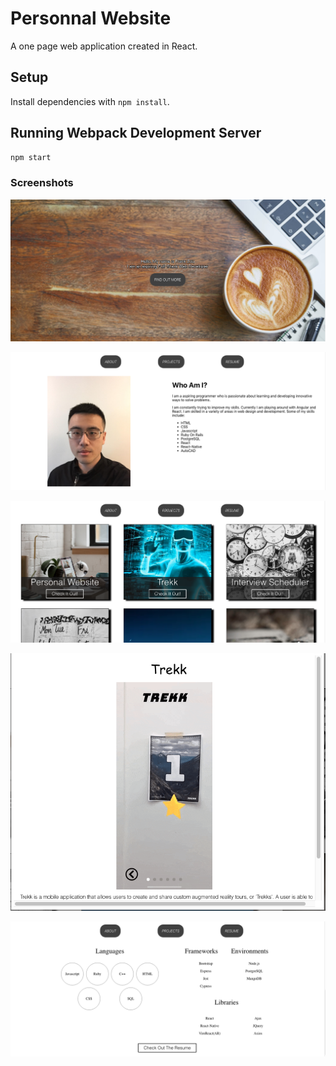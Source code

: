 # Personnal Website

A one page web application created in React.

## Setup

Install dependencies with `npm install`.

## Running Webpack Development Server

```sh
npm start
```

### Screenshots

!["Front Page"](https://github.com/FrankZou21/mywebsite/blob/component-pages/src/Images/Front_Page.png?raw=true)

!["About Page"](https://github.com/FrankZou21/mywebsite/blob/component-pages/src/Images/About.png?raw=true)

!["Projects"](https://github.com/FrankZou21/mywebsite/blob/component-pages/src/Images/Project.png?raw=true)

!["Popups"](https://github.com/FrankZou21/mywebsite/blob/component-pages/src/Images/Popup.png?raw=true)

!["Resume"](https://github.com/FrankZou21/mywebsite/blob/component-pages/src/Images/Resume.png?raw=true)
